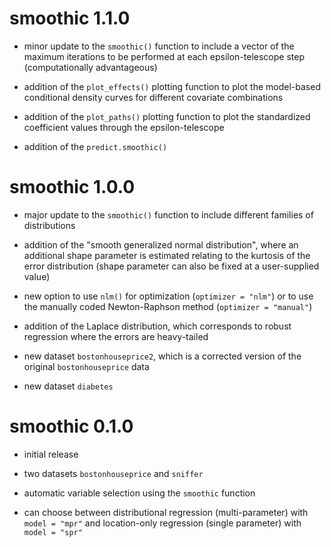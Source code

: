 # smoothic 1.1.0

* minor update to the `smoothic()` function to include a vector of the maximum iterations to
be performed at each epsilon-telescope step (computationally advantageous)

* addition of the `plot_effects()` plotting function to plot the model-based conditional
density curves for different covariate combinations

* addition of the `plot_paths()` plotting function to plot the standardized coefficient values
through the epsilon-telescope

* addition of the `predict.smoothic()`

# smoothic 1.0.0

* major update to the `smoothic()` function to include different families of distributions

* addition of the "smooth generalized normal distribution", where an additional shape
parameter is estimated relating to the kurtosis of the error distribution (shape parameter
can also be fixed at a user-supplied value)

* new option to use `nlm()` for optimization (`optimizer = "nlm"`) or to use the manually
coded Newton-Raphson method (`optimizer = "manual"`)

* addition of the Laplace distribution, which corresponds to robust regression where the
errors are heavy-tailed

* new dataset `bostonhouseprice2`, which is a corrected version of the original `bostonhouseprice` data

* new dataset `diabetes`

# smoothic 0.1.0

* initial release

* two datasets `bostonhouseprice` and `sniffer`

* automatic variable selection using the `smoothic` function

* can choose between distributional regression (multi-parameter) with `model = "mpr"` and location-only regression (single parameter) with `model = "spr"`
